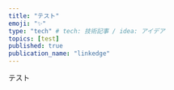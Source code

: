 ```yaml
---
title: "テスト"
emoji: "✨"
type: "tech" # tech: 技術記事 / idea: アイデア
topics: [test]
published: true
publication_name: "linkedge"
---
```

テスト
